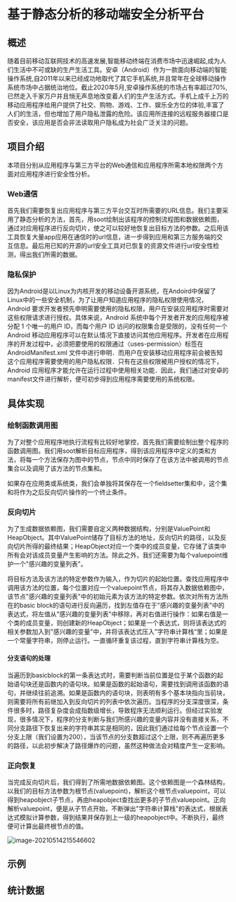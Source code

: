 # 基于静态分析的移动端安全分析平台

## 概述

随着目前移动互联网技术的高速发展,智能移动终端在消费市场中迅速崛起,成为人们生活中不可或缺的生产生活工具。安卓（Android）作为一款面向移动端的智能操作系统,自2011年以来已经成功地取代了其它手机系统,并且常年在全球移动操作系统市场中占据统治地位。截止2020年5月,安卓操作系统的市场占有率超过70%,已然走入千家万户并且悄无声息地改变着人们的生产生活方式。手机上成千上万的移动应用程序给用户提供了社交、购物、游戏、工作、娱乐全方位的体验,丰富了人们的生活，但也增加了用户隐私泄露的危险。该应用所连接的远程服务器接口是否安全，该应用是否会非法读取用户隐私成为社会广泛关注的问题。

## 项目介绍

本项目分别从应用程序与第三方平台的Web通信和应用程序所需本地权限两个方面对应用程序进行安全性分析。

### Web通信

首先我们需要恢复出应用程序与第三方平台交互时所需要的URL信息。我们主要采用了静态分析的方法，首先，用soot绘制出该程序的控制流程图和数据依赖图，通过对应用程序进行反向切片，使之可以较好地恢复出目标方法的参数。之后用该工具恢复大量app应用在通信时的url信息，进一步得到应用和第三方服务端的交互信息。最后用已知的开源的url安全工具对已恢复的资源文件进行url安全性检测，得出我们所需的数据。

### 隐私保护

因为Android是以Linux为内核开发的移动设备开源系统，在Andoird中保留了Linux中的一些安全机制，为了让用户知道应用程序的隐私权限使用情况，Android 要求开发者预先申明需要使用的隐私权限，用户在安装应用程序时需要对这些权限请求进行授权。具体来说，Android 系统中每个开发者开发的应用程序被分配 1 个唯一的用户 ID，而每个用户 ID 访问的权限集合是受限的，没有任何一个 Android 移动应用程序可以在默认情况下直接访问其他应用程序。开发者在应用程序的开发过程中，必须把要使用的权限通过〈uses-permission〉标签在 AndroidManifest.xml 文件中进行申明．而用户在安装移动应用程序前会被告知这个应用程序需要使用的用户隐私权限．只有在这些权限被用户授权的情况下，Android 应用程序才能允许在运行过程中使用相关功能．因此，我们通过对安卓的manifest文件进行解析，便可初步得到应用程序需要使用的系统权限。

## 具体实现

### 绘制函数调用图

为了对整个应用程序地执行流程有比较好地掌控，首先我们需要绘制出整个程序的函数调用图。我们用soot解析目标应用程序，得到该应用程序中定义的类和方法，将每一个方法保存为图中的节点，节点中同时保存了在该方法中被调用的节点集合以及调用了该方法的节点集和。

如果存在应用类或系统类，我们会单独将其保存在一个fieldsetter集和中，这个集和将作为之后反向切片操作的一个终止条件。

### 反向切片

为了生成数据依赖图，我们需要自定义两种数据结构，分别是ValuePoint和HeapObject。其中ValuePoint储存了目标方法的地址，反向切片的路径，以及反向切片所得的最终结果；HeapObject对应一个类中的成员变量，它存储了该类中所有会对该成员变量产生影响的方法。除此之外，我们还需要为每个valuepoint维护一个"感兴趣的变量列表"。

将目标方法及该方法的特定参数作为输入，作为切片的起始位置。查找应用程序中调用该方法的位置，每个位置对应一个valuepoint节点，将其存入数据依赖图中，该节点"感兴趣的变量列表"中的初始元素为该方法的特定参数。依次对所有方法所在的basic block的语句进行反向遍历，找到左值存在于"感兴趣的变量列表"中的表达式，将左值从"感兴趣的变量列表"中移除，再对右值进行操作：如果右值是一个类的成员变量，则创建新的HeapObject；如果是一个表达式，则将该表达式的相关参数加入到"感兴趣的变量"中，并将该表达式压入”字符串计算栈“里；如果是一个常量字符串，则停止运行。一直循环重复该过程，直到字符串计算栈为空。

#### 分支语句的处理

当遍历到basicblock的第一条表达式时，需要判断当前位置是位于某个函数的起始语句块还是函数内的语句块。如果是函数的起始语句，需要找到调用该函数的语句，并继续往前追溯。如果是函数内的语句块，则表明有多个基本块指向当前块，则需要将所有前继加入到反向切片的列表中依次遍历。当程序的分支深度很深，条件很多时，路径复杂度会成指数级增长，导致程序无法顺利运行。但经过实验发现，很多情况下，程序的分支判断与我们所感兴趣的变量内容并没有直接关系，不同分支路径下恢复出来的字符串其实是相同的，因此我们通过给每个节点设置一个分支上限（我们设置为200），当该节点的分支数超过这个上限，则不再遍历更多的路径，以此初步解决了路径爆炸的问题，虽然这种做法会对精度产生一定影响。

### 正向恢复

当完成反向切片后，我们得到了所需地数据依赖图。这个依赖图是一个森林结构，以我们的目标方法参数为根节点(valuepoint)，解析这个根节点valuepoint，可以得到heapobject子节点，再由heapobject查找出更多的子节点valuepoint。正向解析valuepoint，便是从子节点开始，不断弹出"字符串计算栈"的表达式，根据表达式模拟计算参数，得到结果并保存到上一级的heapobject中。不断执行，最终便可计算出最终根节点的值。

![image-20210514215546602](readme/image-20210514215546602.png)



## 示例





## 统计数据